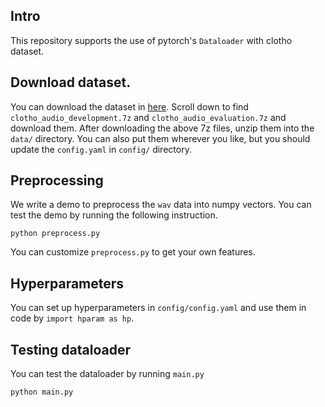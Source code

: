 ## Intro

This repository supports the use of pytorch's `Dataloader` with clotho dataset.

## Download dataset.

You can download the dataset in [here](https://zenodo.org/record/3490684).
Scroll down to find `clotho_audio_development.7z` and `clotho_audio_evaluation.7z` and download them.
After downloading the above 7z files, unzip them into the `data/` directory.
You can also put them wherever you like, but you should update the `config.yaml` in `config/` directory.

## Preprocessing

We write a demo to preprocess the `wav` data into numpy vectors.
You can test the demo by running the following instruction.

```shell    
python preprocess.py
```

You can customize `preprocess.py` to get your own features.

## Hyperparameters

You can set up hyperparameters in `config/config.yaml` and use them in code by `import hparam as hp`.

## Testing dataloader

You can test the dataloader by running `main.py`

```shell
python main.py
```
